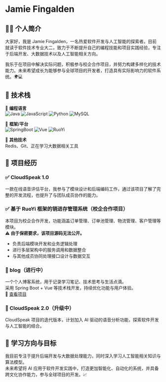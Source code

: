 # Jamie Fingalden

## 👋🏻 个人简介

大家好，我是 Jamie Fingalden，一名热爱软件开发与人工智能的探索者。目前就读于软件技术专业大二，致力于不断提升自己的编程技能和项目实践经验，专注于后端开发、大数据技术以及人工智能相关方向。

我乐于在项目中解决实际问题，积极参与校企合作项目，并努力构建多样化的技术能力。未来希望成长为能够参与全球项目的开发者，打造具有实际影响力的软件系统。🌍💻

## 🧰 技术栈

🔧 **编程语言**  
![Java](https://img.shields.io/badge/Java-brightgreen)
![JavaScript](https://img.shields.io/badge/JavaScript-yellow)
![Python](https://img.shields.io/badge/Python-blue)
![MySQL](https://img.shields.io/badge/MySQL-orange)

🔧 **框架/平台**  
![SpringBoot](https://img.shields.io/badge/SpringBoot-green)
![Vue](https://img.shields.io/badge/Vue-purple)
![RuoYi](https://img.shields.io/badge/RuoYi-blue)

🔧 **其他技术**  
Redis、Git、正在学习大数据相关工具

## 💼 项目经历

### ✅ CloudSpeak 1.0  
一款在线语音评估平台，我参与了模块设计和后端编码工作，通过该项目了解了完整的开发流程，也提升了与团队成员协作的能力。

### ✅ 基于 RuoYi 框架的销进存管理系统（校企合作项目）  
本项目为校企合作开发，功能涵盖订单管理、订单池管理、物流管理、客户管理等模块。  
⚠️ **由于保密要求，该项目源码无法公开。**  
- 负责后端模块开发和业务逻辑处理  
- 进行多层架构中的服务调用和数据整合  
- 与其他成员协同处理接口设计与数据交互

### 🚧 blog（进行中）  
一个个人博客系统，用于记录学习笔记、技术思考与生活点滴。  
采用 Spring Boot + Vue 等技术栈开发，持续优化功能与用户体验。  
🔗 [查看项目](https://github.com/JamieFingalden/blog)

### 🚧 CloudSpeak 2.0（升级中）  
CloudSpeak 项目的迭代版本，计划加入 AI 驱动的语音分析功能，探索软件开发与人工智能的结合。

## 🎯 学习方向与目标

我目前专注于提升后端开发与大数据处理能力，同时深入学习人工智能相关知识与算法模型。  
未来希望将 AI 应用于软件开发实践中，打造更加智能化、自动化的系统，并具备跨文化协作能力，参与全球项目的开发。📈

